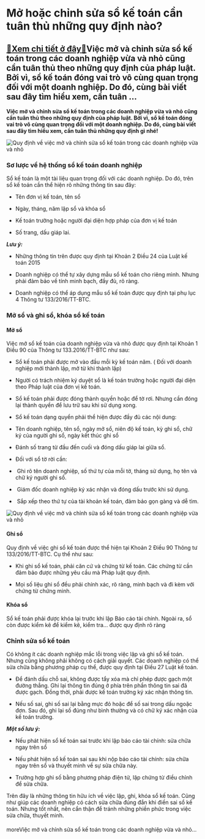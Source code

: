 Mở hoặc chỉnh sửa sổ kế toán cần tuân thủ những quy định nào?
=============================================================

[:gift:Xem chi tiết ở đây:gift:](https://hddtvn.com/mo-hoac-chinh-sua-so-ke-toan-can-tuan-thu-nhung-quy-dinh-nao/)Việc mở và chỉnh sửa sổ kế toán trong các doanh nghiệp vừa và nhỏ cũng cần tuân thủ theo những quy định của pháp luật. Bởi vì, sổ kế toán đóng vai trò vô cùng quan trọng đối với một doanh nghiệp. Do đó, cùng bài viết sau đây tìm hiểu xem, cần tuân …
---------------------------------------------------------------------------------------------------------------------------------------------------------------------------------------------------------------------------------------------------------

**Việc mở và chỉnh sửa sổ kế toán trong các doanh nghiệp vừa và nhỏ cũng cần tuân thủ theo những quy định của pháp luật. Bởi vì, sổ kế toán đóng vai trò vô cùng quan trọng đối với một doanh nghiệp. Do đó, cùng bài viết sau đây tìm hiểu xem, cần tuân thủ những quy định gì nhé!**


![Quy định về việc mở và chỉnh sửa sổ kế toán trong các doanh nghiệp vừa và nhỏ](https://hddtvn.com/wp-content/uploads/2021/01/cong-viec-ke-toan-cua-mot-doanh-nghiep-moi-thanh-lap-can-lam_0808103758.jpg "Quy định về việc mở và chỉnh sửa sổ kế toán trong các doanh nghiệp vừa và nhỏ")


### **Sơ lược về hệ thống sổ kế toán doanh nghiệp**


Sổ kế toán là một tài liệu quan trọng đối với các doanh nghiệp. Do đó, trên sổ kế toán cần thể hiện rõ những thông tin sau đây:




* Tên đơn vị kế toán, tên sổ

* Ngày, tháng, năm lập sổ và khóa sổ

* Kế toán trưởng hoặc người đại diện hợp pháp của đơn vị kế toán

* Số trang, dấu giáp lai.



***Lưu ý:***




* Những thông tin trên được quy định tại Khoản 2 Điều 24 của Luật kế toán 2015

* Doanh nghiệp có thể tự xây dựng mẫu sổ kế toán cho riêng mình. Nhưng phải đảm bảo về tính minh bạch, đầy đủ, rõ ràng.

* Doanh nghiệp có thể áp dụng mẫu sổ kế toán được quy định tại phụ lục 4 Thông tư 133/2016/TT-BTC.



### **Mở sổ và ghi sổ, khóa sổ kế toán**


#### **Mở sổ**


Việc mở sổ kế toán của doanh nghiệp vừa và nhỏ được quy định tại Khoản 1 Điều 90 của Thông tư 133.2016/TT-BTC như sau:




* Sổ kế toán phải được mở vào đầu mỗi kỳ kế toán năm. ( Đối với doanh nghiệp mới thành lập, mở từ khi thành lập)

* Người có trách nhiệm ký duyệt sổ là kế toán trưởng hoặc người đại diện theo Pháp luật của đơn vị kế toán.

* Sổ kế toán phải được đóng thành quyền hoặc để tờ rơi. Nhưng cần đóng lại thành quyền để lưu trữ sau khi sử dụng xong.



+ Sổ kế toán dạng quyển phải thể hiện được đầy đủ các nội dung:




* Tên doanh nghiệp, tên sổ, ngày mở sổ, niên độ kế toán, kỳ ghi sổ, chữ ký của người ghi sổ, ngày kết thúc ghi sổ

* Đánh số trang từ đầu đến cuối và đóng dấu giáp lai giữa sổ.



+ Đối với sổ tờ rời cần:




*  Ghi rõ tên doanh nghiệp, số thứ tự của mỗi tờ, tháng sử dụng, họ tên và chữ ký người ghi sổ.

*  Giám đốc doanh nghiệp ký xác nhận và đóng dấu trước khi sử dụng.

*  Sắp xếp theo thứ tự của tài khoản kế toán, đảm bảo gọn gàng và dễ tìm.



![Quy định về việc mở và chỉnh sửa sổ kế toán trong các doanh nghiệp vừa và nhỏ](https://hddtvn.com/wp-content/uploads/2021/01/3-1.jpg "Quy định về việc mở và chỉnh sửa sổ kế toán trong các doanh nghiệp vừa và nhỏ")


#### **Ghi sổ**


Quy định về việc ghi sổ kế toán được thể hiện tại Khoản 2 Điều 90 Thông tư 133/2016/TT-BTC. Cụ thể như sau:




* Khi ghi sổ kế toán, phải căn cứ và chứng từ kế toán. Các chứng từ cần đảm bảo được những yêu cầu mà Pháp luật quy định.

* Mọi số liệu ghi sổ đều phải chính xác, rõ ràng, minh bạch và đi kèm với chứng từ chứng minh.



#### **Khóa sổ**


Sổ kế toán phải được khóa lại trước khi lập Báo cáo tài chính. Ngoài ra, sổ còn được kiểm kê để kiểm kê, kiểm tra… được quy định rõ ràng


### **Chỉnh sửa sổ kế toán**


Có không ít các doanh nghiệp mắc lỗi trong việc lập và ghi sổ kế toán. Nhưng cũng không phải không có cách giải quyết. Các doanh nghiệp có thể sửa chữa bằng phương pháp cụ thể, được quy định tại Điều 27 Luật kế toán.




* Để đánh dấu chỗ sai, không được tẩy xóa mà chỉ phép được gạch một đường thẳng. Ghi lại thông tin đúng ở phía trên phần thông tin sai đã được gạch. Đồng thời, phải được kế toán trưởng ký xác nhận thông tin.

* Nếu số sai, ghi số sai lại bằng mực đỏ hoặc để số sai trong dấu ngoặc đơn. Sau đó, ghi lại số đúng như bình thường và có chữ ký xác nhận của kế toán trưởng.



***Một số lưu ý:***




* Nếu phát hiện sổ kế toán sai trước khi lập báo cáo tài chính: sửa chữa ngay trên sổ

* Nếu phát hiện sổ kế toán sai sau khi nộp báo cáo tài chính: sửa chữa ngay trên sổ và thuyết minh về sự sửa chữa này.

* Trường hợp ghi số bằng phương pháp điện tử, lập chứng từ điều chỉnh để sửa chữa.



Trên đây là những thông tin hữu ích về việc lập, ghi, khóa sổ kế toán. Cũng như giúp các doanh nghiệp có cách sửa chữa đúng đắn khi điền sai sổ kế toán. Nhưng tốt nhất, nên cẩn thận để tránh những phiền phức trong việc sửa chữa, thuyết minh.


#### 


moreViệc mở và chỉnh sửa sổ kế toán trong các doanh nghiệp vừa và nhỏ…


